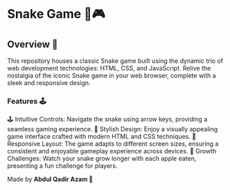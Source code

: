 # Snake Game 🐍🎮

## Overview 🐍
This repository houses a classic Snake game built using the dynamic trio of web development technologies: HTML, CSS, and JavaScript. Relive the nostalgia of the iconic Snake game in your web browser, complete with a sleek and responsive design.

### Features 🕹️
🕹️ Intuitive Controls: Navigate the snake using arrow keys, providing a seamless gaming experience.
🎨 Stylish Design: Enjoy a visually appealing game interface crafted with modern HTML and CSS techniques.
🔄 Responsive Layout: The game adapts to different screen sizes, ensuring a consistent and enjoyable gameplay experience across devices.
🍎 Growth Challenges: Watch your snake grow longer with each apple eaten, presenting a fun challenge for players.

Made by **Abdul Qadir Azam  🚀**
